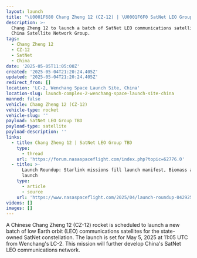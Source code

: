 ```yaml
---
layout: launch
title: "\U0001F680 Chang Zheng 12 (CZ-12) | \U0001F6F0 SatNet LEO Group TBD"
description: >-
  Chang Zheng 12 to launch a batch of SatNet LEO communications satellites for
  China Satellite Network Group.
tags:
  - Chang Zheng 12
  - CZ-12
  - SatNet
  - China
date: '2025-05-05T11:05:00Z'
created: '2025-05-04T21:20:24.405Z'
updated: '2025-05-04T21:20:24.405Z'
redirect_from: []
location: 'LC-2, Wenchang Space Launch Site, China'
location-slug: launch-complex-2-wenchang-space-launch-site-china
manned: false
vehicle: Chang Zheng 12 (CZ-12)
vehicle-type: rocket
vehicle-slug: ''
payload: SatNet LEO Group TBD
payload-type: satellite
payload-description: ''
links:
  - title: Chang Zheng 12 | SatNet LEO Group TBD
    type:
      - thread
    url: 'https://forum.nasaspaceflight.com/index.php?topic=62776.0'
  - title: >-
      Launch Roundup: Starlink missions fill launch manifest, Biomass and Alpha
      launch
    type:
      - article
      - source
    url: 'https://www.nasaspaceflight.com/2025/04/launch-roundup-042925/'
videos: []
images: []
---
```

A Chinese Chang Zheng 12 (CZ-12) rocket is scheduled to launch a new batch of low Earth orbit (LEO) communications satellites for the state-owned SatNet constellation. The launch is set for May 5, 2025 at 11:05 UTC from Wenchang's LC-2. This mission will further develop China's SatNet LEO communications network.
